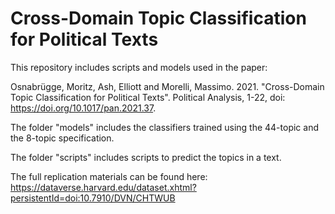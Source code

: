 # Cross-Domain Topic Classification for Political Texts

This repository includes scripts and models used in the paper:

Osnabrügge, Moritz, Ash, Elliott and Morelli, Massimo. 2021. "Cross-Domain Topic Classification for Political Texts". Political Analysis, 1-22, doi: https://doi.org/10.1017/pan.2021.37.

The folder "models" includes the classifiers trained using the 44-topic and the 8-topic specification.

The folder "scripts" includes scripts to predict the topics in a text.

The full replication materials can be found here:
https://dataverse.harvard.edu/dataset.xhtml?persistentId=doi:10.7910/DVN/CHTWUB
